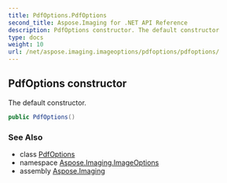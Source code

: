 ```yaml
---
title: PdfOptions.PdfOptions
second_title: Aspose.Imaging for .NET API Reference
description: PdfOptions constructor. The default constructor
type: docs
weight: 10
url: /net/aspose.imaging.imageoptions/pdfoptions/pdfoptions/
---
```

## PdfOptions constructor

The default constructor.

```csharp
public PdfOptions()
```

### See Also

* class [PdfOptions](../)
* namespace [Aspose.Imaging.ImageOptions](../../pdfoptions/)
* assembly [Aspose.Imaging](../../../)


